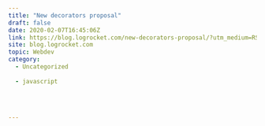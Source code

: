 ```yaml
---
title: "New decorators proposal"
draft: false
date: 2020-02-07T16:45:06Z
link: https://blog.logrocket.com/new-decorators-proposal/?utm_medium=RSS&utm_source=hune
site: blog.logrocket.com
topic: Webdev
category:
  - Uncategorized
  
  - javascript
  
   
  

---
```

